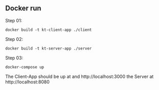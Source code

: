 ## Docker run
Step 01:

`docker build -t kt-client-app ./client`

Step 02:

`docker build -t kt-server-app ./server`

Step 03:

`docker-compose up`

The Client-App should be up at and http://localhost:3000 the Server at http://localhost:8080